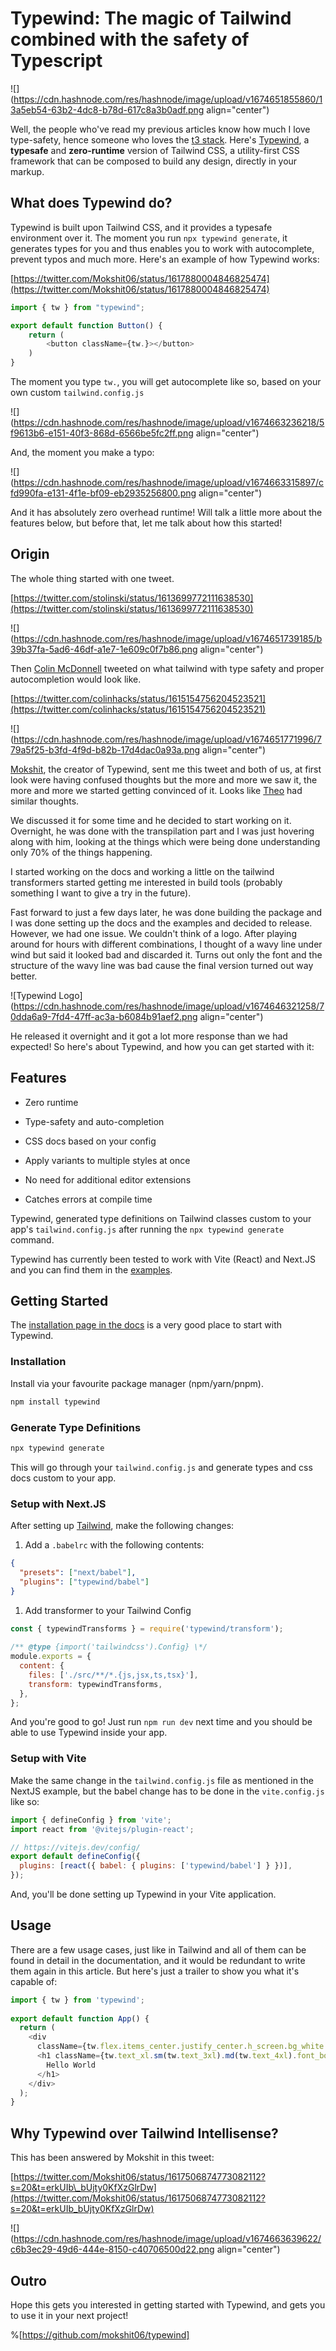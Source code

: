 # Typewind: The magic of Tailwind combined with the safety of Typescript

![](https://cdn.hashnode.com/res/hashnode/image/upload/v1674651855860/13a5eb54-63b2-4dc8-b78d-617c8a3b0adf.png align="center")

Well, the people who've read my previous articles know how much I love type-safety, hence someone who loves the [t3 stack](https://livecode247.com/why-t3-stack). Here's [Typewind](https://typewind.vercel.app), a **typesafe** and **zero-runtime** version of Tailwind CSS, a utility-first CSS framework that can be composed to build any design, directly in your markup.

## What does Typewind do?

Typewind is built upon Tailwind CSS, and it provides a typesafe environment over it. The moment you run `npx typewind generate`, it generates types for you and thus enables you to work with autocomplete, prevent typos and much more. Here's an example of how Typewind works:

[https://twitter.com/Mokshit06/status/1617880004846825474](https://twitter.com/Mokshit06/status/1617880004846825474)

```typescript
import { tw } from "typewind";

export default function Button() {
    return (
        <button className={tw.}></button>
    )
}
```

The moment you type `tw.`, you will get autocomplete like so, based on your own custom `tailwind.config.js`

![](https://cdn.hashnode.com/res/hashnode/image/upload/v1674663236218/5f9613b6-e151-40f3-868d-6566be5fc2ff.png align="center")

And, the moment you make a typo:

![](https://cdn.hashnode.com/res/hashnode/image/upload/v1674663315897/cfd990fa-e131-4f1e-bf09-eb2935256800.png align="center")

And it has absolutely zero overhead runtime! Will talk a little more about the features below, but before that, let me talk about how this started!

## Origin

The whole thing started with one tweet.

[https://twitter.com/stolinski/status/1613699772111638530](https://twitter.com/stolinski/status/1613699772111638530)

![](https://cdn.hashnode.com/res/hashnode/image/upload/v1674651739185/b39b37fa-5ad6-46df-a1e7-1e609c0f7b86.png align="center")

Then [Colin McDonnell](https://twitter.com/colinhacks) tweeted on what tailwind with type safety and proper autocompletion would look like.

[https://twitter.com/colinhacks/status/1615154756204523521](https://twitter.com/colinhacks/status/1615154756204523521)

![](https://cdn.hashnode.com/res/hashnode/image/upload/v1674651771996/779a5f25-b3fd-4f9d-b82b-17d4dac0a93a.png align="center")

[Mokshit](https://mokshitjain.co), the creator of Typewind, sent me this tweet and both of us, at first look were having confused thoughts but the more and more we saw it, the more and more we started getting convinced of it. Looks like [Theo](https://twitter.com/t3dotgg/status/1615232346231558147?s=20&t=I5tEkOkmymKw31I4_7YT0A) had similar thoughts.

We discussed it for some time and he decided to start working on it. Overnight, he was done with the transpilation part and I was just hovering along with him, looking at the things which were being done understanding only 70% of the things happening.

I started working on the docs and working a little on the tailwind transformers started getting me interested in build tools (probably something I want to give a try in the future).

Fast forward to just a few days later, he was done building the package and I was done setting up the docs and the examples and decided to release. However, we had one issue. We couldn't think of a logo. After playing around for hours with different combinations, I thought of a wavy line under wind but said it looked bad and discarded it. Turns out only the font and the structure of the wavy line was bad cause the final version turned out way better.

![Typewind Logo](https://cdn.hashnode.com/res/hashnode/image/upload/v1674646321258/70dda6a9-7fd4-47ff-ac3a-b6084b91aef2.png align="center")

He released it overnight and it got a lot more response than we had expected! So here's about Typewind, and how you can get started with it:

## Features

* Zero runtime
    
* Type-safety and auto-completion
    
* CSS docs based on your config
    
* Apply variants to multiple styles at once
    
* No need for additional editor extensions
    
* Catches errors at compile time
    

Typewind, generated type definitions on Tailwind classes custom to your app's `tailwind.config.js` after running the `npx typewind generate` command.

Typewind has currently been tested to work with Vite (React) and Next.JS and you can find them in the [examples](https://typewind.vercel.app/docs/examples/vite).

## Getting Started

The [installation page in the docs](https://typewind.vercel.app/docs/installation) is a very good place to start with Typewind.

### Installation

Install via your favourite package manager (npm/yarn/pnpm).

```bash
npm install typewind
```

### Generate Type Definitions

```bash
npx typewind generate
```

This will go through your `tailwind.config.js` and generate types and css docs custom to your app.

### Setup with Next.JS

After setting up [Tailwind](https://tailwindcss.com/docs/installation), make the following changes:

1. Add a `.babelrc` with the following contents:
    

```json
{
  "presets": ["next/babel"],
  "plugins": ["typewind/babel"]
}
```

1. Add transformer to your Tailwind Config
    

```javascript
const { typewindTransforms } = require('typewind/transform');
 
/** @type {import('tailwindcss').Config} \*/
module.exports = {
  content: {
    files: ['./src/**/*.{js,jsx,ts,tsx}'],
    transform: typewindTransforms,
  },
};
```

And you're good to go! Just run `npm run dev` next time and you should be able to use Typewind inside your app.

### Setup with Vite

Make the same change in the `tailwind.config.js` file as mentioned in the NextJS example, but the babel change has to be done in the `vite.config.js` like so:

```javascript
import { defineConfig } from 'vite';
import react from '@vitejs/plugin-react';

// https://vitejs.dev/config/
export default defineConfig({
  plugins: [react({ babel: { plugins: ['typewind/babel'] } })],
});
```

And, you'll be done setting up Typewind in your Vite application.

## Usage

There are a few usage cases, just like in Tailwind and all of them can be found in detail in the documentation, and it would be redundant to write them again in this article. But here's just a trailer to show you what it's capable of:

```typescript
import { tw } from 'typewind';
 
export default function App() {
  return (
    <div
      className={tw.flex.items_center.justify_center.h_screen.bg_white.text_["#333"].dark(tw.bg_black.text_white)}>
      <h1 className={tw.text_xl.sm(tw.text_3xl).md(tw.text_4xl).font_bold}>
        Hello World
      </h1>
    </div>
  );
}
```

## Why Typewind over Tailwind Intellisense?

This has been answered by Mokshit in this tweet:

[https://twitter.com/Mokshit06/status/1617506874773082112?s=20&t=erkUIb\_bUjty0KfXzGlrDw](https://twitter.com/Mokshit06/status/1617506874773082112?s=20&t=erkUIb_bUjty0KfXzGlrDw)

![](https://cdn.hashnode.com/res/hashnode/image/upload/v1674663639622/c6b3ec29-49d6-444e-8150-c40706500d22.png align="center")

## Outro

Hope this gets you interested in getting started with Typewind, and gets you to use it in your next project!

%[https://github.com/mokshit06/typewind]